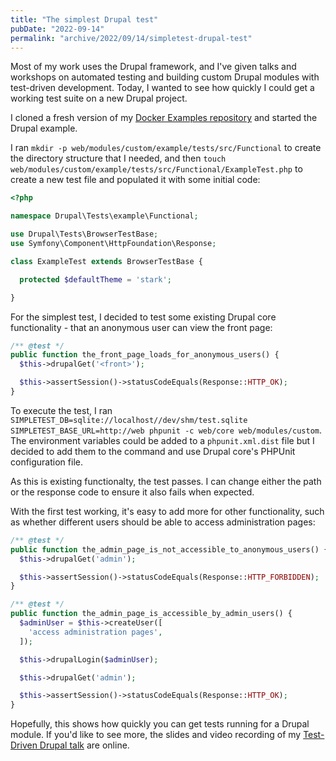 ```yaml
---
title: "The simplest Drupal test"
pubDate: "2022-09-14"
permalink: "archive/2022/09/14/simpletest-drupal-test"
---
```


Most of my work uses the Drupal framework, and I've given talks and workshops on automated testing and building custom Drupal modules with test-driven development. Today, I wanted to see how quickly I could get a working test suite on a new Drupal project.

I cloned a fresh version of my [Docker Examples repository](https://github.com/opdavies/docker-examples) and started the Drupal example.

I ran `mkdir -p web/modules/custom/example/tests/src/Functional` to create the directory structure that I needed, and then `touch web/modules/custom/example/tests/src/Functional/ExampleTest.php` to create a new test file and populated it with some initial code:

```php
<?php

namespace Drupal\Tests\example\Functional;

use Drupal\Tests\BrowserTestBase;
use Symfony\Component\HttpFoundation\Response;

class ExampleTest extends BrowserTestBase {

  protected $defaultTheme = 'stark';

}
```

For the simplest test, I decided to test some existing Drupal core functionality - that an anonymous user can view the front page:

```php
/** @test */
public function the_front_page_loads_for_anonymous_users() {
  $this->drupalGet('<front>');

  $this->assertSession()->statusCodeEquals(Response::HTTP_OK);
}
```

To execute the test, I ran `SIMPLETEST_DB=sqlite://localhost//dev/shm/test.sqlite SIMPLETEST_BASE_URL=http://web phpunit -c web/core web/modules/custom`. The environment variables could be added to a `phpunit.xml.dist` file but I decided to add them to the command and use Drupal core's PHPUnit configuration file.

As this is existing functionalty, the test passes. I can change either the path or the response code to ensure it also fails when expected.

With the first test working, it's easy to add more for other functionality, such as whether different users should be able to access administration pages:

```php
/** @test */
public function the_admin_page_is_not_accessible_to_anonymous_users() {
  $this->drupalGet('admin');

  $this->assertSession()->statusCodeEquals(Response::HTTP_FORBIDDEN);
}

/** @test */
public function the_admin_page_is_accessible_by_admin_users() {
  $adminUser = $this->createUser([
    'access administration pages',
  ]);

  $this->drupalLogin($adminUser);

  $this->drupalGet('admin');

  $this->assertSession()->statusCodeEquals(Response::HTTP_OK);
}
```

Hopefully, this shows how quickly you can get tests running for a Drupal module. If you'd like to see more, the slides and video recording of my [Test-Driven Drupal talk]({{site.url}}/talks/tdd-test-driven-drupal) are online.
